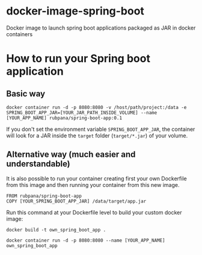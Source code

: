 # docker-image-spring-boot
Docker image to launch spring boot applications packaged as JAR in docker containers

# How to run your Spring boot application
## Basic way
```
docker container run -d -p 8080:8080 -v /host/path/project:/data -e SPRING_BOOT_APP_JAR=[YOUR_JAR_PATH_INSIDE_VOLUME] --name [YOUR_APP_NAME] rubpana/spring-boot-app:0.1
```
If you don't set the environment variable `SPRING_BOOT_APP_JAR`, the container will look for a JAR inside the `target` folder (`target/*.jar`) of your volume.

## Alternative way (much easier and understandable)
It is also possible to run your container creating first your own Dockerfile from this image and then running your container from this new image.
```
FROM rubpana/spring-boot-app
COPY [YOUR_SPRING_BOOT_APP_JAR] /data/target/app.jar
```
Run this command at your Dockerfile level to build your custom docker image:
```
docker build -t own_spring_boot_app .
```
```
docker container run -d -p 8080:8080 --name [YOUR_APP_NAME] own_spring_boot_app
```